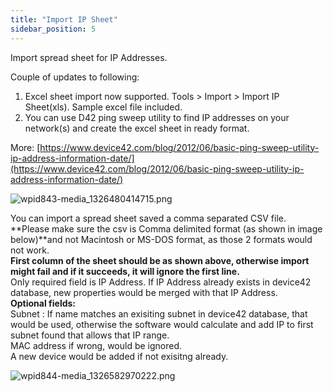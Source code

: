 ```yaml
---
title: "Import IP Sheet"
sidebar_position: 5
---
```


Import spread sheet for IP Addresses.

Couple of updates to following:

1. Excel sheet import now supported. Tools > Import > Import IP Sheet(xls). Sample excel file included.
2. You can use D42 ping sweep utility to find IP addresses on your network(s) and create the excel sheet in ready format.

More: [https://www.device42.com/blog/2012/06/basic-ping-sweep-utility-ip-address-information-date/](https://www.device42.com/blog/2012/06/basic-ping-sweep-utility-ip-address-information-date/)

![wpid843-media_1326480414715.png](/assets/images/wpid843-media_1326480414715.png)

You can import a spread sheet saved a comma separated CSV file. **Please make sure the csv is Comma delimited format (as shown in image below)**and not Macintosh or MS-DOS format, as those 2 formats would not work.  
**First column of the sheet should be as shown above, otherwise import might fail and if it succeeds, it will ignore the first line.**  
Only required field is IP Address. If IP Address already exists in device42 database, new properties would be merged with that IP Address.  
**Optional fields:**  
Subnet : If name matches an exisiting subnet in device42 database, that would be used, otherwise the software would calculate and add IP to first subnet found that allows that IP range.  
MAC address if wrong, would be ignored.  
A new device would be added if not exisitng already.

![wpid844-media_1326582970222.png](/assets/images/wpid844-media_1326582970222.png)
